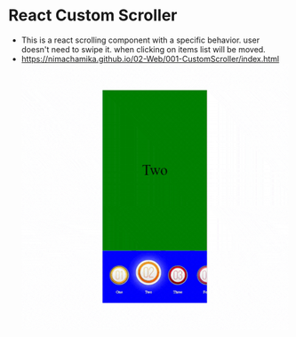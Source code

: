 # React Custom Scroller

- This is a react scrolling component with a specific behavior. user doesn't need to swipe it. when clicking on items list will be moved.
- https://nimachamika.github.io/02-Web/001-CustomScroller/index.html
  ![](https://github.com/NimaChamika/Custom-Scroller/blob/master/scroller.gif)

